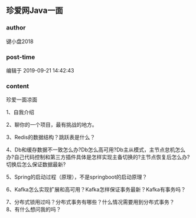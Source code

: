 ## 珍爱网Java一面
### author 
键小盘2018
### post-time 

编辑于  2019-09-21 14:42:43
### content 
<div class="post-topic-des nc-post-content">
 <p>
  珍爱一面凉面
 </p>
 <p>
  1、自我介绍
 </p>
 <p>
  2、聊你的一个项目，最有挑战的地方。
 </p>
 <p>
  3、Redis的数据结构？跳跃表是什么？
 </p>
 <p>
  4、Db和缓存数据不一致怎么办?Db怎么高可用?Db主从模式，主节点怠机怎么办?自己代码控制和第三方插件具体是怎样实现主备切换的?主节点恢复后怎么办?切换后怎么保证数据最新?
 </p>
 <p>
  5、Spring的启动过程（原理），不是springboot的启动原理？
 </p>
 <p>
  6、Kafka怎么实现扩展和高可用？Kafka怎样保证事务最新？Kafka有事务吗？
 </p>
 <div>
  7、分布式锁用过吗？分布式事务有哪些？什么情况需要用到分布式事务？
 </div>
 <div>
  8、有什么想问我的吗？
 </div>
</div>
